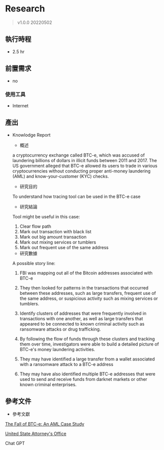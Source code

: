 # Research
> v1.0.0 20220502
## 執行時程
- 2.5 hr

## 前置需求
- no
### 使用工具
- Internet

## 產出
- Knowlodge Report
  - 概述
  
  a cryptocurrency exchange called BTC-e, which was accused of laundering billions of dollars in illicit funds between 2011 and 2017. The US government alleged that BTC-e allowed its users to trade in various cryptocurrencies without conducting proper anti-money laundering (AML) and know-your-customer (KYC) checks.
  
  - 研究目的
  
  To understand how tracing tool can be used in the BTC-e case
  
  - 研究結論
  
  Tool might be useful in this case:
  
  1. Clear flow path
  2. Mark out transaction with black list
  3. Mark out big amount transaction
  4. Mark out mixing services or tumblers
  5. Mark out frequent use of the same address
  
 
  - 研究數據
  
  A possible story line:
  
  1. FBI was mapping out all of the Bitcoin addresses associated with BTC-e
  
  2. They then looked for patterns in the transactions that occurred between these addresses, such as large transfers, frequent use of the same address, or suspicious activity such as mixing services or tumblers.
  
  3. Identify clusters of addresses that were frequently involved in transactions with one another, as well as large transfers that appeared to be connected to known criminal activity such as ransomware attacks or drug trafficking.
 
  4. By following the flow of funds through these clusters and tracking them over time, investigators were able to build a detailed picture of BTC-e's money laundering activities.
  
  5. They may have identified a large transfer from a wallet associated with a ransomware attack to a BTC-e address
  
  6. They may have also identified multiple BTC-e addresses that were used to send and receive funds from darknet markets or other known criminal enterprises.
  

## 參考文件
- 參考文獻

[The Fall of BTC-e: An AML Case Study](https://go.chainalysis.com/rs/503-FAP-074/images/Chainalysis-BTC-e-Case-Study.pdf)

[United State Attorney's Office](https://www.justice.gov/usao-ndca/pr/russian-national-and-bitcoin-exchange-charged-21-count-indictment-operating-alleged)

Chat GPT
